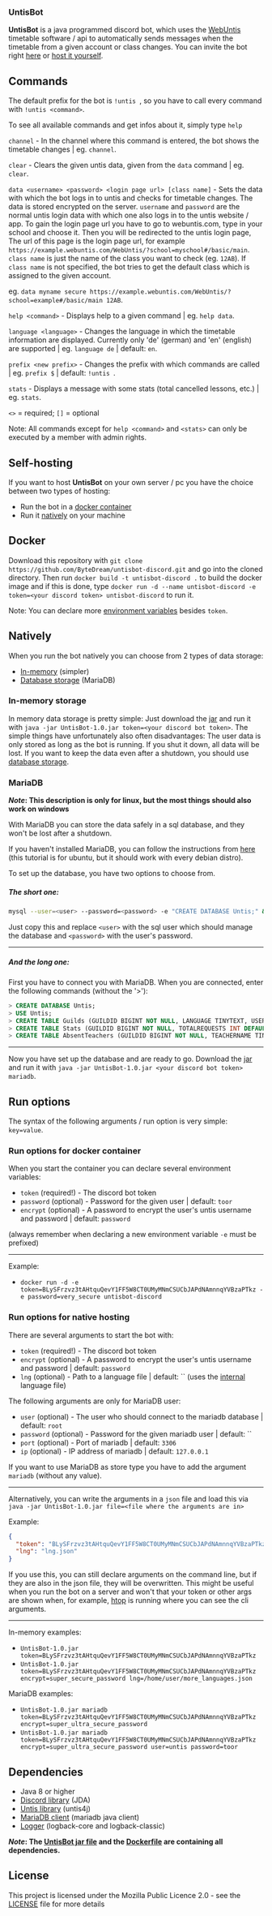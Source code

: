 ### UntisBot

**UntisBot** is a java programmed discord bot, which uses the [WebUntis](https://webuntis.com/) timetable software / api to automatically sends messages when the timetable from a given account or class changes.
You can invite the bot right [here](https://github.com/ByteDream/untisbot-discord/releases/tag/v1.0/UntisBot-1.0.jar) or [host it yourself](#Self-hosting).

## Commands

The default prefix for the bot is `!untis `, so you have to call every command with `!untis <command>`.

To see all available commands and get infos about it, simply type `help`

`channel` - In the channel where this command is entered, the bot shows the timetable changes | eg. `channel`.

`clear` - Clears the given untis data, given from the `data` command | eg. `clear`.

`data <username> <password> <login page url> [class name]` - Sets the data with which the bot logs in to untis and checks for timetable changes. The data is stored encrypted on the server.
`username` and `password` are the normal untis login data with which one also logs in to the untis website / app. To gain the login page url you have to go to webuntis.com, type in your school and choose it.
Then you will be redirected to the untis login page, The url of this page is the login page url, for example `https://example.webuntis.com/WebUntis/?school=myschool#/basic/main`.
`class name` is just the name of the class you want to check (eg. `12AB`). If `class name` is not specified, the bot tries to get the default class which is assigned to the given account.

eg. `data myname secure https://example.webuntis.com/WebUntis/?school=example#/basic/main 12AB`.

`help <command>` - Displays help to a given command | eg. `help data`.

`language <language>` - Changes the language in which the timetable information are displayed. Currently only 'de' (german) and 'en' (english) are supported | eg. `language de` | default: `en`.

`prefix <new prefix>` - Changes the prefix with which commands are called | eg. `prefix $` | default: `!untis `.

`stats` - Displays a message with some stats (total cancelled lessons, etc.) | eg. `stats`.

`<>` = required; `[]` = optional

Note: All commands except for `help <command>` and `<stats>` can only be executed by a member with admin rights.

## Self-hosting

If you want to host **UntisBot** on your own server / pc you have the choice between two types of hosting:
 - Run the bot in a [docker container](#Docker)
 - Run it [natively](#Natively) on your machine

## Docker

Download this repository with `git clone https://github.com/ByteDream/untisbot-discord.git` and go into the cloned directory.
Then run `docker build -t untisbot-discord .` to build the docker image and if this is done, type `docker run -d --name untisbot-discord -e token=<your discord token> untisbot-discord` to run it.

Note: You can declare more [environment variables](#Run-options-for-docker-container) besides `token`.
 
## Natively

When you run the bot natively you can choose from 2 types of data storage:
 - [In-memory](#In-memory-storage) (simpler)
 - [Database storage](#MariaDB) (MariaDB)
 
### In-memory storage

In memory data storage is pretty simple: Just download the [jar]() and run it with `java -jar UntisBot-1.0.jar token=<your discord bot token>`.
The simple things have unfortunately also often disadvantages: The user data is only stored as long as the bot is running. If you shut it down, all data will be lost.
If you want to keep the data even after a shutdown, you should use [database storage](#MariaDB).

### MariaDB

**_Note_: This description is only for linux, but the most things should also work on windows**

With MariaDB you can store the data safely in a sql database, and they won't be lost after a shutdown.

If you haven't installed MariaDB, you can follow the instructions from [here](https://linuxize.com/post/how-to-install-mariadb-on-ubuntu-18-04/) (this tutorial is for ubuntu, but it should work with every debian distro).

To set up the database, you have two options to choose from.

##### The short one:
```bash
mysql --user=<user> --password=<password> -e "CREATE DATABASE Untis;" && https://raw.githubusercontent.com/ByteDream/untisbot-discord/master/src/org/bytedream/untisbot/dockerfiles/database.sql | mysql --user=<user> --password=<password> Untis
```
Just copy this and replace `<user>` with the sql user which should manage the database and `<password>` with the user's password.

---

##### And the long one:

First you have to connect you with MariaDB. When you are connected, enter the following commands (without the '>'):
```sql
> CREATE DATABASE Untis;
> USE Untis;
> CREATE TABLE Guilds (GUILDID BIGINT NOT NULL, LANGUAGE TINYTEXT, USERNAME TINYTEXT, PASSWORD TEXT, SERVER TINYTEXT, SCHOOL TINYTEXT, KLASSEID SMALLINT, CHANNELID BIGINT, PREFIX VARCHAR(7) DEFAULT '!untis ' NOT NULL, SLEEPTIME BIGINT DEFAULT 3600000 NOT NULL, ISCHECKACTIVE BOOLEAN DEFAULT FALSE NOT NULL, LASTCHECKED DATE);
> CREATE TABLE Stats (GUILDID BIGINT NOT NULL, TOTALREQUESTS INT DEFAULT 0 NOT NULL, TOTALDAYS SMALLINT DEFAULT 0 NOT NULL, TOTALLESSONS INT DEFAULT 0 NOT NULL, TOTALCANCELLEDLESSONS SMALLINT DEFAULT 0 NOT NULL, TOTALMOVEDLESSONS SMALLINT DEFAULT 0 NOT NULL, AVERAGECANCELLEDLESSONS FLOAT DEFAULT 0 NOT NULL, AVERAGEMOVEDLESSONS FLOAT DEFAULT 0 NOT NULL);
> CREATE TABLE AbsentTeachers (GUILDID BIGINT NOT NULL, TEACHERNAME TINYTEXT NOT NULL, ABSENTLESSONS SMALLINT NOT NULL);
```

---

Now you have set up the database and are ready to go. Download the [jar]() and run it with `java -jar UntisBot-1.0.jar <your discord bot token> mariadb`.

## Run options

The syntax of the following arguments / run option is very simple: `key=value`.

### Run options for docker container

When you start the container you can declare several environment variables:
 - `token` (required!) - The discord bot token
 - `password` (optional) - Password for the given user | default: `toor`
 - `encrypt` (optional) - A password to encrypt the user's untis username and password | default: `password`

(always remember when declaring a new environment variable `-e` must be prefixed)

---

Example: 
 - `docker run -d -e token=BLySFrzvz3tAHtquQevY1FF5W8CT0UMyMNmCSUCbJAPdNAmnnqYVBzaPTkz -e password=very_secure untisbot-discord`

### Run options for native hosting

There are several arguments to start the bot with:
 - `token` (required!) - The discord bot token
 - `encrypt` (optional) - A password to encrypt the user's untis username and password | default: `password`
 - `lng` (optional) - Path to a language file | default: `` (uses the [internal](src/org/bytedream/untisbot/language.json) language file)
 
The following arguments are only for MariaDB user:
 - `user` (optional) - The user who should connect to the mariadb database | default: `root`
 - `password` (optional) - Password for the given mariadb user | default: ``
 - `port` (optional) - Port of mariadb | default: `3306`
 - `ip` (optional) - IP address of mariadb | default: `127.0.0.1`
 
If you want to use MariaDB as store type you have to add the argument `mariadb` (without any value).

---

Alternatively, you can write the arguments in a `json` file and load this via `java -jar UntisBot-1.0.jar file=<file where the arguments are in>`

Example: 
```json
{
  "token": "BLySFrzvz3tAHtquQevY1FF5W8CT0UMyMNmCSUCbJAPdNAmnnqYVBzaPTkz",
  "lng": "lng.json"
}
```

If you use this, you can still declare arguments on the command line, but if they are also in the json file, they will be overwritten.
This might be useful when you run the bot on a server and won't that your token or other args are shown when, for example, [htop](https://github.com/htop-dev/htop/) is running where you can see the cli arguments.

---

In-memory examples:
 - `UntisBot-1.0.jar token=BLySFrzvz3tAHtquQevY1FF5W8CT0UMyMNmCSUCbJAPdNAmnnqYVBzaPTkz`
 - `UntisBot-1.0.jar token=BLySFrzvz3tAHtquQevY1FF5W8CT0UMyMNmCSUCbJAPdNAmnnqYVBzaPTkz encrypt=super_secure_password lng=/home/user/more_languages.json`
 
MariaDB examples:
 - `UntisBot-1.0.jar mariadb token=BLySFrzvz3tAHtquQevY1FF5W8CT0UMyMNmCSUCbJAPdNAmnnqYVBzaPTkz encrypt=super_ultra_secure_password`
 - `UntisBot-1.0.jar mariadb token=BLySFrzvz3tAHtquQevY1FF5W8CT0UMyMNmCSUCbJAPdNAmnnqYVBzaPTkz encrypt=super_ultra_secure_password user=untis password=toor`
 
## Dependencies

- Java 8 or higher
- [Discord library](https://github.com/DV8FromTheWorld/JDA) (JDA)
- [Untis library](https://github.com/ByteDream/untis4j) (untis4j)
- [MariaDB client](https://github.com/mariadb-corporation/mariadb-connector-j) (mariadb java client)
- [Logger](https://github.com/qos-ch/logback) (logback-core and logback-classic)

**_Note_: The [UntisBot jar file](https://github.com/ByteDream/untisbot-discord/releases/tag/v1.0/UntisBot-1.0.jar) and the [Dockerfile](Dockerfile) are containing all dependencies.**


## License

This project is licensed under the Mozilla Public Licence 2.0 - see the [LICENSE](LICENCE) file for more details